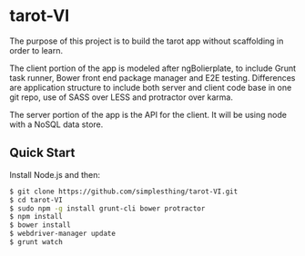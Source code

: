 tarot-VI
========

The purpose of this project is to build the tarot app without scaffolding in order to learn. 

The client portion of the app is modeled after ngBolierplate, to include Grunt task runner, Bower front end package manager and E2E testing. Differences are application structure to include both server and client code base in one git repo, use of SASS over LESS and protractor over karma.

The server portion of the app is the API for the client. It will be using node with a NoSQL data store.

## Quick Start

Install Node.js and then:

```sh
$ git clone https://github.com/simplesthing/tarot-VI.git
$ cd tarot-VI
$ sudo npm -g install grunt-cli bower protractor
$ npm install
$ bower install
$ webdriver-manager update
$ grunt watch
```